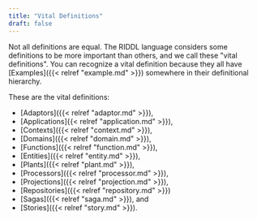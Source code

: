 ```yaml
---
title: "Vital Definitions"
draft: false
---
```


Not all definitions are equal. The RIDDL language considers some definitions
to be more important than others, and we call these "vital definitions". You 
can recognize a vital definition because they all have  
[Examples]({{< relref "example.md" >}}) somewhere in their definitional
hierarchy.

These are the vital definitions:
* [Adaptors]({{< relref "adaptor.md" >}}),
* [Applications]{{< relref "application.md" >}}),
* [Contexts]({{< relref "context.md" >}}),
* [Domains]({{< relref "domain.md" >}}),
* [Functions]({{< relref "function.md" >}}),
* [Entities]({{< relref "entity.md" >}}),
* [Plants]({{< relref "plant.md" >}}),
* [Processors]({{< relref "processor.md" >}}),
* [Projections]({{< relref "projection.md" >}}),
* [Repositories]({{< relref "repository.md" >}})
* [Sagas]({{< relref "saga.md" >}}), and
* [Stories]({{< relref "story.md" >}}).
